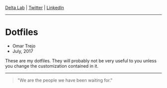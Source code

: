 
[Delta Lab](https://links.deltalab.ai/website) | [Twitter](https://links.deltalab.ai/twitter) | [LinkedIn](https://links.deltalab.ai/linkedin)

---

# Dotfiles

- Omar Trejo
- July, 2017

These are my dotfiles. They will probably not be very useful to you unless you
change the customization contained in it.

---

> "We are the people we have been waiting for."
